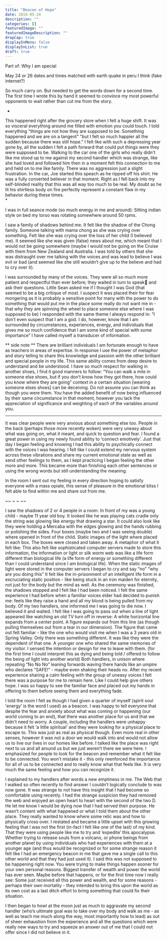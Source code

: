 ```yaml
---
title: "Beacon of Hope"
date: 2019-05-24
description: ""
categories: []
featuredImage: ""
featuredImageDescription: ""
dropCap: true
displayInMenu: false
displayInList: true
draft: true
---
```


Part of: Why I am special 

May 24 or 26 dates and times matched with earth quake in peru I think (fake internet?)

So much carry on. But needed to get the words down for a second time. The first time I wrote this by hand it seemed to convince my most powerful opponents to wait rather than cut me from the story.  

*
This happened right after the grocery store when I felt a huge shift. It was so visceral everything around me filled with emotion you could touch. I told everything "things are not how they are supposed to be. Something happened and we are on a tangent" "but I felt so much happier all the sudden because there was still hope." I felt like with such a depressing year gone by, all the sudden I felt a path forward that could put things were they were supposed to be.
Walking to the car one of the girls who really didn't like me stood up to me against my second handler which was strange, like she had loved and followed him then in a moment felt this connection to me and held on to me like family. There was no aggression just a slight frustration. In the car, Joe started this speach as he ripped off his shirt. He was a fully converted believer in that moment. Right as I fell back into my self-blinded reality that this was all way too much to be real. My doubt as he lit his shirtless body on fire perfectly represent a constant flaw in my behavior during these times.  
*

I was in full seance mode (so much energy in me and around): Sitting indian style on bed my torso was rotating somewhere around 50 rpms.

I saw a family of shadows behind me. It felt like the shadow of the Chong family. Someone talking with mama chong as she was crying over something. Felt like she was crying over the loss of her child (I believed me). It seemed like she was given (false) news about me, which meant that I would not be going somewhere (maybe I would not be going on the Cruise with them from New Zealand and Australia.
I was told by others that she was distraught over me talking with the voices and was lead to believe I was evil or bad (and seemed like she still wouldn’t give up to the believe and had to cry over it).

I was surrounded by many of the voices. They were all so much more patient and respectful than ever before; they waited in turn to speak and ask their questions. Little Sean asked me if I thought I was God (that seemed to be a big critique of most. I suspect it was placed their for fear mongering as it is probably a sensitive point for many with the power to do something that would put me in the place some really do not want me in - that why they are spinning the wheel to place someone else where I was supposed to be) I responded with the same theme I always respond in:
“I don’t even suspect that I am a god. I do, however, know that I am surrounded by circumstances, experiences, energy, and individuals that gives me so much confidence that I am some kind of special with some importance”
I have called myself a transducer of information.

** side note **
There are brilliant individuals I am fortunate enough to have as teachers in areas of expertise. In response I use the power of metaphor and story telling to share this knowledge and passion with the other brilliant and special people in my life.
This same ability comes from deep desire to understand and be understood. I have so much respect for walking in another shoes, I find it good manners to follow:
“You can walk a mile in someone else shoes,
but if you don’t know how they got there, how could you know where they are going”
context in a certain situation [wearing someone elses shoes] can be deceiving. Do not assume you can think as though you were them. You have the added benefit of now being influenced by their same circumstance in that moment, however you lack the appreciation of significance and weighting of each of the variables around you.
** **

It was clear people were very anxious about something else too. People in the back (perhaps those more recently woken) were very uneasy about what was going on, what it meant, and quick to question and fear.
I found a great power in using my newly found ability to ‘connect emotively’. Just that day I began feeling and knowing I had this ability to psychically connect with the voices I was hearing. I felt like I could extend my nervous system across these vibrations and share my current emotional state as well as send other feelings to them, as I kept practicing I began feeling the other more and more. This became more than finishing each other sentences or using the wrong words but still understanding the meaning.

In the room I sent out my feeling in every direction hoping to satisfy everyone with a mass opiate, this sense of pleasure in the emotional bliss I felt able to find within me and share out from me.

 ~~ ~ ~ ~~

I saw the shadows of 2 or 4 people in a room. In front of my was a young child - maybe 11 year old boy. It looked like he was playing cats cradle only the string was glowing like energy that drawing a star. It could also look like they were holding a Mercaba with the edges glowing and the hands rubbing or polishing the sides.
Four boxes (maybe two and I was seeing double) where opened in front of the child. Static images of the light where placed in each box. The boxes were closed and taken away.
A metaphor of what it felt like: This also felt like sophisticated computer servers made to store this information, the information or light or silk worm web was like a life form different than biological life (a life form of energy or something different than I could understand since I am biological life).
When the static images of light were stored in the computer servers I began to cry and say 
“no” “why are you doing this”
It felt like the in-prisonment of an intelligent life form in a excruciating static position - like being stuck in an iron maiden for eternity, not just for the body but the mind as well.
As the ceremony was finished, the shadows stopped and I felt like I had been noticed. I felt the same experience I had before when a familiar voices elder had decided to punish me:
feels like they raise a hand and all my blood is being pulled from my body. Of my two handlers, one informed me I was going to die now. I believed it and waited.
I felt like I was going to pass out when a line of light appeared like watching an old TV turn off in reverse:
A white horizontal line expands from a center point.
A figure expands out from this line (as though pulling themselves out from a tear in our dimension).
The figure that came out felt familiar - like the one who would visit me when I was a 3 years old in Spring Valley.
Only there was something different. It was like they were the dependent of that one. A younger one who shared the same memories of my visitor.
I sensed the intention or design for me to leave with them. (for the first time I could interpret this as dying and being told / offered to follow the being of light into another world)
Both handlers, in unison where repeating “No No No” leaning forwards waving there hands like an umpire who declares “SAFE!” - maybe even shaking their heads no.
After my recent experience sharing a calm feeling with the group of uneasy voices I felt there was a purpose for me to remain here. Like I could help give others hope.
I was so happy to see the familiar face and placed out my hands in offering to them before seeing them and everything fade.

I told the room I felt as though I had given a quarter of myself (spirit soul 'energy’ is the word I used) as a beacon. I was happy to tell everyone that despite the fear and anxiety about what was coming or happening (our world coming to an end), that there was another place for us and that we didn’t need to worry. 
A couple, including the handlers were unhappy because it felt ‘a little spiritual’ and they were looking for a physical place to escape to. This was just as real as physical though. Even more real in other senses, however it was not a door we would walk into and would not allow us to live our lives in our homes like before. I talked like the place was right next to us and all around us but we just weren’t there we were here. 
I emphasized for people to look for the beacon and remember what it felt like to be connected. You won’t mistake it - this only reenforced the importance for all of us to be connected and to really know what that feels like. It is very much the same feeling and how you can recognize it.

I explained to my handlers after words a new emptiness in me. The Web that I walked so often recently to find answer I couldn’t logically conclude to was now gone. It was strange to not have this insight that I had become so comfortable using recently.
I had the strange suspicion they had removed the web and enjoyed an open heart to heart with the second of the two D. He let me know I would be dying now that I had served their purpose. He wasn’t content with what happened or what I told them about the other place. They really wanted to know where some relic was and how to physically cross over.
I restated and became a little upset with this growing feeling that I was not the first (in-fact I felt like one of the last) of my kind. That they were using people like me to try and ‘expedite’ this apocalypse. Whether trying to release souls from a volcano, or phone beings from another planet by using individuals who had experiences with them at a younger age (and thus would be recognized or for some strange reason it felt like I had an emergency beacon in me that gave me a single call to this other world and that they had just used it).
I said this was not supposed to be happening right now. You were trying to make things happen sooner for your own personal reasons. Biggest transfer of wealth and power the world has ever seen. Maybe before that happens, or for the first time now I really see:
Some just received all this power and wealth, and for some reasons - perhaps their own mortality - they intended to bring this upon the world as its own cost as a last ditch effort to bring something that could fix their situation.

I then began to howl at the moon just as much to aggravate my second handler (who’s ultimate goal was to take over my body and walk as me - as well as teach me much along the way, most importantly how to lead) as out of sheer exhaustion from the experience and all the questions which were really new ways to try and squeeze an answer out of me that I could not offer since I did not believe in it.